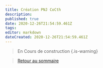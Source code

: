```yaml
---
title: Création PNJ CoCth
description: 
published: true
date: 2020-12-26T21:54:59.461Z
tags: 
editor: markdown
dateCreated: 2020-12-26T21:54:59.461Z
---
```


> En Cours de construction
{.is-warning}

>[Retour au sommaire](/fr/systemes/Chroniques-Oubliées-Contemporain)